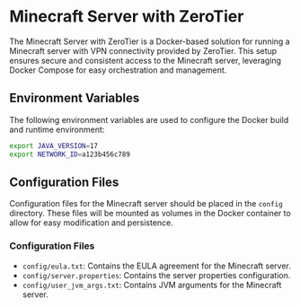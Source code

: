 # Minecraft Server with ZeroTier

The Minecraft Server with ZeroTier is a Docker-based solution for running a Minecraft server with VPN connectivity provided by ZeroTier. This setup ensures secure and consistent access to the Minecraft server, leveraging Docker Compose for easy orchestration and management.

## Environment Variables

The following environment variables are used to configure the Docker build and runtime environment:

```bash
export JAVA_VERSION=17
export NETWORK_ID=a123b456c789
```

## Configuration Files

Configuration files for the Minecraft server should be placed in the `config` directory. These files will be mounted as volumes in the Docker container to allow for easy modification and persistence.

### Configuration Files

- `config/eula.txt`: Contains the EULA agreement for the Minecraft server.
- `config/server.properties`: Contains the server properties configuration.
- `config/user_jvm_args.txt`: Contains JVM arguments for the Minecraft server.
